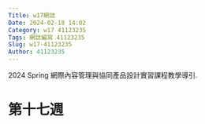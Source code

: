 ```yaml
---
Title: w17網誌
Date: 2024-02-18 14:02
Category: w17 41123235
Tags: 網誌編寫 41123235
Slug: w17-41123235
Author: 41123235
---
```


2024 Spring 網際內容管理與協同產品設計實習課程教學導引.

<!-- PELICAN_END_SUMMARY -->

# 第十七週